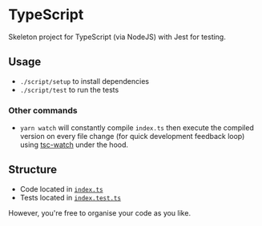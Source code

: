 # TypeScript

Skeleton project for TypeScript (via NodeJS) with Jest for testing.

## Usage
- `./script/setup` to install dependencies
- `./script/test` to run the tests

### Other commands
- `yarn watch` will constantly compile `index.ts` then execute the compiled version on every file change (for quick development feedback loop) using [tsc-watch](https://www.npmjs.com/package/tsc-watch) under the hood.

## Structure
- Code located in [`index.ts`](./src/index.ts)
- Tests located in [`index.test.ts`](./src/index.test.ts)

However, you're free to organise your code as you like. 
